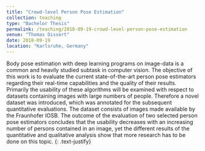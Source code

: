 ```yaml
---
title: "Crowd-level Person Pose Estimation"
collection: teaching
type: "Bachelor Thesis"
permalink: /teaching/2018-09-19-crowd-level-person-pose-estimation
venue: "Thomas Dissert"
date: 2018-09-19
location: "Karlsruhe, Germany"
---
```


Body pose estimation with deep learning programs on image-data is a common and heavily studied subtask in computer vision. The objective of this work is to evaluate the current state-of-the-art person pose estimators regarding their real-time capabilities and the quality of their results. Primarily the usability of these algorithms will be examined with respect to datasets containing images with large numbers of people. Therefore a novel dataset was introduced, which was annotated for the subsequent quantitative evaluations. The dataset consists of images made available by the Fraunhofer IOSB. The outcome of the evaluation of two selected person pose estimators concludes that the usability decreases with an increasing number of persons contained in an image, yet the different results of the quantitative and qualitative analysis show that more research has to be done on this topic.
{: .text-justify}
